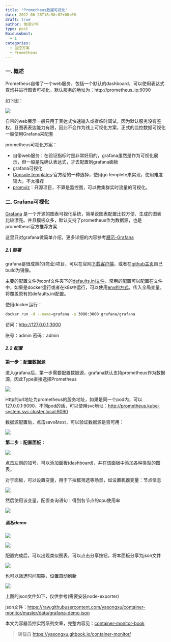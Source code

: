 ```yaml
---
title: "Prometheus数据可视化"
date: 2022-06-28T18:50:07+08:00
draft: true
author: 惨绿少年
type: post
Baidusubmit:
  - 1
categories:
  - 监控方案
  - Prometheus
---
```



### 一. 概述
Prometheus自带了一个web服务，包括一个默认的dashboard，可以使用表达式查询并进行图表可视化，默认服务的地址为：http://prometheus_ip:9090

如下图：

![](/png/15516976087780.jpg)

自带的web展示一般只用于表达式快速输入或者临时调试，因为默认服务没有鉴权，且图表表达能力有限，因此不会作为线上可视化方案，正式的监控数据可视化一般使用Grafana来配套

prometheus可视化方案：

* 自带web服务：在验证指标时是非常好用的，grafana虽然是作为可视化展示，但一般是先确认表达式，才去配置到grafana面板
* grafana可视化
* [Console templates](https://prometheus.io/docs/visualization/consoles/):官方给的一种选择，使用go templete来实现，使用难度较大，不太推荐
* [promviz](https://github.com/nghialv/promviz)：开源项目，不算是监控图，可以做集群实时流量的可视化。

### 二. Grafana可视化

[Grafana](https://grafana.com/) 是一个开源的图表可视化系统，简单说图表配置比较方便、生成的图表比较漂亮。并且模板众多，默认支持了prometheus作为数据源，也是prometheus官方推荐方案

这里只对grafana做简单介绍，更多详细的内容参考[展示-Grafana](txxxx)

##### 2.1 部署

grafana是很成熟的(商业)项目，可以在官网[下载客户端](https://grafana.com/get)，或者在[github主页](https://github.com/grafana/grafana)自己build为镜像。

主要的配置文件为conf文件夹下的[defaults.ini文件](https://github.com/grafana/grafana/blob/master/conf/defaults.ini)，常用的配置可以配置在文件中，如果是docker运行或者在k8s中运行，可以使用[env的方式](http://docs.grafana.org/installation/configuration/)，传入全局变量，将覆盖原有的defaults.ini配置。

使用docker运行：

```bash
docker run -d --name=grafana -p 3000:3000 grafana/grafana
```

访问：http://127.0.0.1:3000

账号：admin
密码：admin

##### 2.2 配置

**第一步：配置数据源**

进入grafana后，第一步需要配置数据源，grafana默认支持prometheus作为数据源，因此Type直接选择Prometheus

![](/png/15517017792219.jpg)


Http的url地址为prometheus的服务地址，如果是同一个pod内，可以127.0.0.1:9090，不同pod的话，可以使用svc地址：http://prometheus.kube-system.svc.cluster.local:9090

数据源配置后，点击save&test，可以验证数据源是否可用：

![](/png/15517019316531.jpg)


**第二步：配置面板：**

![](/png/15517020165486.jpg)


点击左侧的加号，可以添加面板(dashboard)，并在该面板中添加各种类型的图表。

对于面板，可以设置变量，用于下拉框筛选等场景，如设置机器变量：节点信息


![](/png/15517027323228.jpg)


然后使用该变量，配置查询语句：得到各节点的cpu使用率

![](/png/15517027870215.jpg)



##### 面板demo

![](/png/15517028260767.jpg) 

![](/png/15518793945999.jpg)


配置完成后，可以出现类似图表，可以点击分享按钮，将本面板分享为json文件

![](/png/15517028746898.jpg)


也可以筛选时间周期，设置自动刷新


![](/png/15517028992578.jpg)


上图的json文件如下，仅供参考(需要安装node-exporter)

json文件：https://raw.githubusercontent.com/yasongxu/container-monitor/master/data/grafana-demo.json


本文为容器监控实践系列文章，完整内容见：[container-monitor-book](https://yasongxu.gitbook.io/container-monitor/)

> 转载自 
> https://yasongxu.gitbook.io/container-monitor/ 

